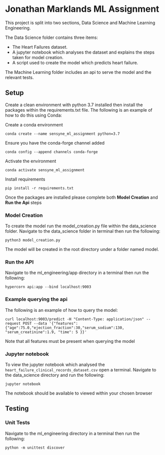 # Jonathan Marklands ML Assignment

This project is split into two sections, Data Science and Machine Learning Engineering.

The Data Science folder contains three items:
* The Heart Failures dataset.
* A jupyter notebook which analyses the dataset and explains the steps taken for model creation.
* A script used to create the model which predicts heart failure.

The Machine Learning folder includes an api to serve the model and the relevant tests.

## Setup

Create a clean environment with python 3.7 installed then install the packages within the requirements.txt file.
The following is an example of how to do this using Conda:

Create a conda environment

`conda create --name sensyne_ml_assignment python=3.7`

Ensure you have the conda-forge channel added

`conda config --append channels conda-forge`

Activate the environment

`conda activate sensyne_ml_assignment`

Install requirements

`pip install -r requirements.txt`

Once the packages are installed please complete both **Model Creation** and **Run the Api** steps 

### Model Creation

To create the model run the model_creation.py file within the data_science folder. Navigate to the data_science folder 
in terminal then run the following:

`python3 model_creation.py`

The model will be created in the root directory under a folder named model.

### Run the API
Navigate to the ml_engineering/app directory in a terminal then run the following:

`hypercorn api:app --bind localhost:9003`


### Example querying the api
The following is an example of how to query the model:

`curl localhost:9003/predict -H "Content-Type: application/json" --request POST --data '{"features":{"age":75.0,"ejection_fraction":30,"serum_sodium":130, "serum_creatinine":1.9, "time": 5 }}'`

Note that all features must be present when querying the model

### Jupyter notebook

To view the jupyter notebook which analysed the `heart_failure_clinical_records_dataset.csv` open a terminal. Navigate 
to the data_science directory and run the following:
 
`jupyter notebook`

The notebook should be available to viewed within your chosen browser


## Testing

### Unit Tests
Navigate to the ml_engineering directory in a terminal then run the following:

`python -m unittest discover`